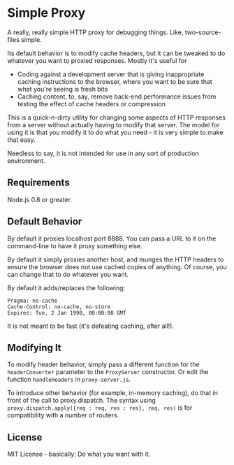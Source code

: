 Simple Proxy
===========

A really, really simple HTTP proxy for debugging things.  Like, two-source-files simple.

Its default behavior is to modify cache headers, but it can be tweaked to do whatever you want
to proxied responses.  Mostly it's useful for

  * Coding against a development server that is giving inappropriate caching instructions to the browser, where you want to be sure that what you're seeing is fresh bits
  * Caching content, to, say, remove back-end performance issues from testing the effect of cache headers or compression

This is a quick-n-dirty utility for changing some aspects of HTTP responses from a server without actually having to modify that server.  The model for using it is that you modify
it to do what you need - it is very simple to make that easy.

Needless to say, it is not intended for use in any sort of production environment.


Requirements
------------

Node.js 0.8 or greater.


Default Behavior
----------------

By default it proxies localhost port 8888.  You can pass a URL to it on the command-line to have it proxy something else.

By default it simply proxies another host, and munges the HTTP headers to ensure the browser does not use cached copies of anything.  Of course, you can change that to do whatever you want.

By default it adds/replaces the following:

	Pragma: no-cache
	Cache-Control: no-cache, no-store
	Expires: Tue, 2 Jan 1990, 00:00:00 GMT

It is not meant to be fast (it's defeating caching, after all!).


Modifying It
------------

To modify header behavior, simply pass a different function for the ``headerConverter`` parameter to the ``ProxyServer`` constructor.  Or edit the function ``handleHeaders`` in
``proxy-server.js``.

To introduce other behavior (for example, in-memory caching), do that in front of the call to proxy.dispatch.
The syntax using ``proxy.dispatch.apply({req : req, res : res}, req, res)`` is for compatibility with a 
number of routers.

License
-------

MIT License - basically: Do what you want with it.

